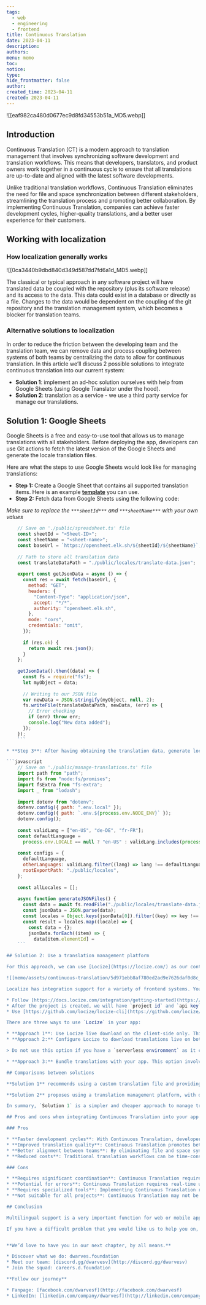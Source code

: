 ```yaml
---
tags:
  - web
  - engineering
  - frontend
title: Continuous Translation
date: 2023-04-11
description: 
authors: 
menu: memo
toc: 
notice: 
type: 
hide_frontmatter: false
author: 
created_time: 2023-04-11
created: 2023-04-11
---
```


![[eaf982ca480d0677ec9d8fd34553b51a_MD5.webp]]

## Introduction

Continuous Translation (CT) is a modern approach to translation management that involves synchronizing software development and translation workflows. This means that developers, translators, and product owners work together in a continuous cycle to ensure that all translations are up-to-date and aligned with the latest software developments.

Unlike traditional translation workflows, Continuous Translation eliminates the need for file and space synchronization between different stakeholders, streamlining the translation process and promoting better collaboration. By implementing Continuous Translation, companies can achieve faster development cycles, higher-quality translations, and a better user experience for their customers.

## Working with localization

### How localization generally works

![[0ca3440b9dbd840d349d587dd7fd6a1d_MD5.webp]]

The classical or typical approach in any software project will have translated data be coupled with the repository (plus its software release) and its access to the data. This data could exist in a database or directly as a file. Changes to the data would be dependent on the coupling of the git repository and the translation management system, which becomes a blocker for translation teams.

### Alternative solutions to localization

In order to reduce the friction between the developing team and the translation team, we can remove data and process coupling between systems of both teams by centralizing the data to allow for continuous translation. In this article we’ll discuss 2 possible solutions to integrate continuous translation into our current system:

* **Solution 1**: implement an ad-hoc solution ourselves with help from Google Sheets (using Google Translator under the hood).
* **Solution 2**: translation as a service - we use a third party service for manage our translations.

## **Solution 1: Google Sheets**

Google Sheets is a free and easy-to-use tool that allows us to manage translations with all stakeholders. Before deploying the app, developers can use Git actions to fetch the latest version of the Google Sheets and generate the locale translation files.

Here are what the steps to use Google Sheets would look like for managing translations:

* **Step 1:** Create a Google Sheet that contains all supported translation items. Here is an example **[template](https://docs.google.com/spreadsheets/d/1jjVDCMAmS6WySmB7L25yNCZX-X3jEwrrqLhqOBzVEs0/edit?usp=sharing)** you can use.
* **Step 2:** Fetch data from Google Sheets using the following code:

*Make sure to replace the *`***sheetId***`* and *`***sheetName***`* with your own values*

```javascript
	// Save on './public/spreadsheet.ts' file
	const sheetId = "<Sheet-ID>";
	const sheetName = "<sheet-name>";
	const baseUrl = `https://opensheet.elk.sh/${sheetId}/${sheetName}`;
	
	// Path to store all translation data
	const translateDataPath = "./public/locales/translate-data.json"; 
	
	export const getJsonData = async () => {
	  const res = await fetch(baseUrl, {
	    method: "GET",
	    headers: {
	      "Content-Type": "application/json",
	      accept: "*/*",
	      authority: "opensheet.elk.sh",
	    },
	    mode: "cors",
	    credentials: "omit",
	  });
	
	  if (res.ok) {
	    return await res.json();
	  }
	};
	
	getJsonData().then((data) => {
	  const fs = require("fs");
	  let myObject = data;
	
	  // Writing to our JSON file
	  var newData = JSON.stringify(myObject, null, 2);
	  fs.writeFile(translateDataPath, newData, (err) => {
	    // Error checking
	    if (err) throw err;
	    console.log("New data added");
	  });
	});
	```

* **Step 3**: After having obtaining the translation data, generate locale files for supported languages using the following code:

```javascript
	// Save on './public/manage-translations.ts' file
	import path from "path";
	import fs from "node:fs/promises";
	import fsExtra from "fs-extra";
	import _ from "lodash";
	
	import dotenv from "dotenv";
	dotenv.config({ path: ".env.local" });
	dotenv.config({ path: `.env.${process.env.NODE_ENV}` });
	dotenv.config();
	
	const validLang = ["en-US", "de-DE", "fr-FR"];
	const defaultLanguage =
	  process.env.LOCALE == null ? "en-US" : validLang.includes(process.env.LOCALE) ? process.env.LOCALE : "en-US";
	
	const configs = {
	  defaultLanguage,
	  otherLanguages: validLang.filter((lang) => lang !== defaultLanguage),
	  rootExportPath: "./public/locales",
	};
	
	const allLocales = [];
	
	async function generateJSONFiles() {
	  const data = await fs.readFile("./public/locales/translate-data.json", "utf8");
	  const jsonData = JSON.parse(data);
	  const locales = Object.keys(jsonData[0]).filter((key) => key !== "elementId");
	  const result = locales.map((locale) => {
	    const data = {};
	    jsonData.forEach((item) => {
	      data[item.elementId] =
	```

## Solution 2: Use a translation management platform

For this approach, we can use [Locize](https://locize.com/) as our continuous localization management platform. This approach isn’t limited to Locize, but the idea is to have a platform to decouple software release from the translation work and minimize work friction for translation.

![[memo/assets/continuous-translation/5d971ebb8af780ed2ad9e7626daf0d8c_MD5.png]]

Localize has integration support for a variety of frontend systems. You can integrate Locize by following steps:

* Follow [https://docs.locize.com/integration/getting-started](https://docs.locize.com/integration/getting-started) to create a Locize account and project.
* After the project is created, we will have `project id` and `api key`.
* Use [https://github.com/locize/locize-cli](https://github.com/locize/locize-cli) to synchronize the existing translations with Locize

There are three ways to use `Locize` in your app:

* **Approach 1**: Use Locize live download on the client-side only. This option involves bundling translations in your app to prevent an elevated amount of downloads on the server-side. Before deploying your app, synchronize your translations with Locize so that they are bundled in your app. This way, your server-side will not generate any downloads to the Locize CDN during runtime, but only on the client-side.
* **Approach 2:** Configure Locize to download translations live on both client (browser) and server (node.js). 

> Do not use this option if you have a `serverless environment` as it can generate too many download requests and run up your bill.

* **Approach 3:** Bundle translations with your app. This option involves bundling translations in your app at build time. It's recommended to use this option if you have a small number of translations or if your translations don't change frequently.

## Comparisons between solutions

**Solution 1** recommends using a custom translation file and providing translations for each language in a separate JSON file. The translation file is then loaded on the server side and used to render the content in the appropriate language. This solution is relatively simple and straightforward to implement, but it can become cumbersome to manage as the number of languages and translations grows.

**Solution 2** proposes using a translation management platform, with one example using Locize, which allows for continuous localization management. This solution involves integrating Locize into the application, synchronizing the existing translations with Locize, and then bundling the translations in the application using one of three different possibilities, depending on the specific use case. This solution requires more setup and configuration but can provide a more scalable and streamlined approach to managing translations.

In summary, `Solution 1` is a simpler and cheaper approach to manage translations, while `Solution 2` is a more advanced solution that provides more flexibility and scalability in managing translations.

## Pros and cons when integrating Continuous Translation into your app

### Pros

* **Faster development cycles**: With Continuous Translation, developers and translators work together in a continuous cycle, ensuring that translations are updated in real-time as new features are developed. This leads to faster development cycles and quicker time-to-market.
* **Improved translation quality**: Continuous Translation promotes better collaboration between developers and translators, which can lead to higher-quality translations that accurately reflect the intended meaning of the original content.
* **Better alignment between teams**: By eliminating file and space synchronization issues, Continuous Translation helps to align developers, translators, and product owners more closely, reducing communication errors and promoting better collaboration.
* **Reduced costs**: Traditional translation workflows can be time-consuming and costly. By streamlining the translation process, Continuous Translation can help to reduce translation costs and improve return on investment.

### Cons

* **Requires significant coordination**: Continuous Translation requires a high level of coordination between different teams, including developers, translators, and product owners. This can be challenging to manage, particularly for larger projects.
* **Potential for errors**: Continuous Translation requires real-time updates to translations, which can increase the risk of errors and miscommunication. This requires careful management and quality control.
* **Requires specialized tools**: Implementing Continuous Translation requires specialized tools and technologies, which can add to the overall cost of the project.
* **Not suitable for all projects**: Continuous Translation may not be suitable for all projects, particularly those with limited budgets or resources. Traditional translation workflows may be more appropriate for smaller projects or those with less frequent updates.

## Conclusion

Multilingual support is a very important function for web or mobile applications nowadays. Users will come from all over the world and always ask for support for their language. The two options above have different advantages and disadvantages, so you need to consider the exact scope of the product to have the best choice for your team. Both methods can meet the needs of constantly translating products to support new features or new products, but it will cost production as well as quality assurance.

If you have a difficult problem that you would like us to help you on, please feel free to submit a challenge request here.


**We’d love to have you in our next chapter, by all means.**

* Discover what we do: dwarves.foundation 
* Meet our team: [discord.gg/dwarvesv](http://discord.gg/dwarvesv) 
* Join the squad: careers.d.foundation 

**Follow our journey**

* Fanpage: [facebook.com/dwarvesf](http://facebook.com/dwarvesf) 
* LinkedIn: [linkedin.com/company/dwarvesf](http://linkedin.com/company/dwarvesf)